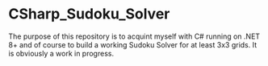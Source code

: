 # CSharp_Sudoku_Solver
The purpose of this repository is to acquint myself with C# running on .NET 8+ and of course to build a working Sudoku Solver for at least 3x3 grids. It is obviously a work in progress.
